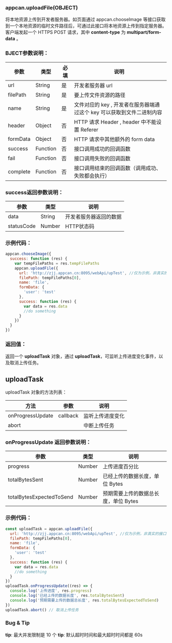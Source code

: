 ### appcan.uploadFile(OBJECT)


将本地资源上传到开发者服务器。如页面通过 appcan.chooseImage 等接口获取到一个本地资源的临时文件路径后，可通过此接口将本地资源上传到指定服务器。客户端发起一个 HTTPS POST 请求，其中 **content-type** 为 **multipart/form-data** 。

### BJECT参数说明：

|参数	|类型	|必填	|说明|
|---|---|----|----|
|url|	String|	是	|开发者服务器 url|
|filePath	|String|	是	|要上传文件资源的路径|
|name|	String|	是	|文件对应的 key , 开发者在服务器端通过这个 key 可以获取到文件二进制内容|
|header|	Object|	否|	HTTP 请求 Header , header 中不能设置 Referer|
|formData|	Object	|否|	HTTP 请求中其他额外的 form data|
|success|	Function	|否|	接口调用成功的回调函数|
|fail	|Function|	否|	接口调用失败的回调函数|
|complete|	Function	|否|	接口调用结束的回调函数（调用成功、失败都会执行）|

### success返回参数说明：

|参数|	类型|	说明|
|----|----|----|
|data|	String|	开发者服务器返回的数据|
|statusCode|	Number|	HTTP状态码|

### 示例代码：

````javascript
appcan.chooseImage({
  success: function (res) {
    var tempFilePaths = res.tempFilePaths
    appcan.uploadFile({
      url: 'http://zjj.appcan.cn:8095/webApi/upTest', //仅为示例，非真实的接口地址
      filePath: tempFilePaths[0],
      name: 'file',
      formData: {
        'user': 'test'
      },
      success: function (res) {
        var data = res.data
        //do something
      }
    })
  }
})
````

### 返回值：

返回一个 **uploadTask** 对象，通过 **uploadTask**，可监听上传进度变化事件，以及取消上传任务。

## uploadTask

uploadTask 对象的方法列表：

|方法|	参数|	说明|
|----|----|----|
|onProgressUpdate|	callback|	监听上传进度变化|
|abort	|	|中断上传任务|

### onProgressUpdate 返回参数说明：

|参数	|类型	|说明|
|-----|----|----|
|progress	|Number|	上传进度百分比|
|totalBytesSent|	Number|	已经上传的数据长度，单位 Bytes|
|totalBytesExpectedToSend	|Number|	预期需要上传的数据总长度，单位 Bytes|

### 示例代码：

```javascript
const uploadTask = appcan.uploadFile({
  url: 'http://zjj.appcan.cn:8095/webApi/upTest', //仅为示例，非真实的接口地址
  filePath: tempFilePaths[0],
  name: 'file',
  formData: {
    'user': 'test'
  },
  success: function (res) {
    var data = res.data
    //do something
  }
})
uploadTask.onProgressUpdate((res) => {
  console.log('上传进度', res.progress)
  console.log('已经上传的数据长度', res.totalBytesSent)
  console.log('预期需要上传的数据总长度', res.totalBytesExpectedToSend)
})
uploadTask.abort() // 取消上传任务
```

### Bug & Tip
**tip**: 最大并发限制是 10 个
**tip**: 默认超时时间和最大超时时间都是 60s
